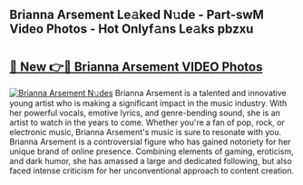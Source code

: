 ## Brianna Arsement Le𝚊ked N𝚞de - Part-swM Video Photos - Hot Onlyf𝚊ns Le𝚊ks pbzxu

# <h2><a href="http://ac33024.deff.icu/?id=Brianna+Arsement">🔗 New 👉🔴 Brianna Arsement VIDEO Photos</a></h2>

[![Brianna Arsement N𝚞des](https://i.imgur.com/rIISA9y.gif)](http://ac33024.deff.icu/?id=Brianna+Arsement)
Brianna Arsement is a talented and innovative young artist who is making a significant impact in the music industry. With her powerful vocals, emotive lyrics, and genre-bending sound, she is an artist to watch in the years to come. Whether you're a fan of pop, rock, or electronic music, Brianna Arsement's music is sure to resonate with you. Brianna Arsement is a controversial figure who has gained notoriety for her unique brand of online presence. Combining elements of gaming, eroticism, and dark humor, she has amassed a large and dedicated following, but also faced intense criticism for her unconventional approach to content creation.
